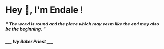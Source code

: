 <h1 title="head"> Hey 👋, I'm Endale !</h1>

**<h5><i>" The world is round and the place which may seem like the end may also be the beginning. "</i></h5>**

*<b>___ Ivy Baker Priest ___</b>*
